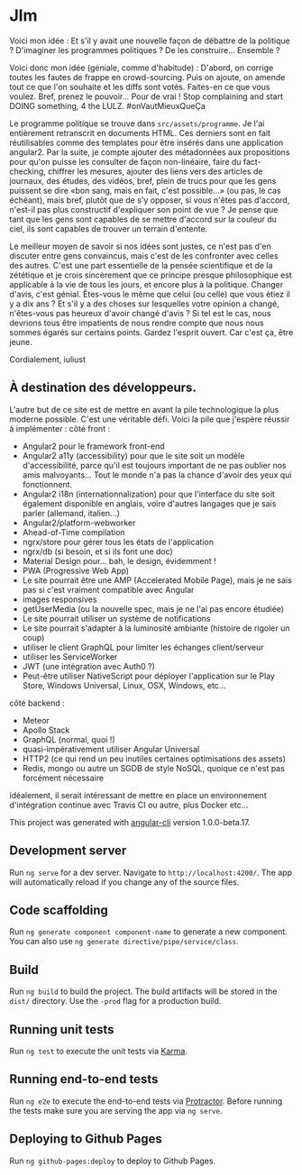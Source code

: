 # Jlm

Voici mon idée : Et s'il y avait une nouvelle façon de débattre de la politique ? D'imaginer les programmes politiques ? De les construire... Ensemble ?

Voici donc mon idée (géniale, comme d'habitude) : D'abord, on corrige toutes les fautes de frappe en crowd-sourcing. Puis on ajoute, on amende tout ce que l'on souhaite et les diffs sont votés. Faites-en ce que vous voulez. Bref, prenez le pouvoir... Pour de vrai ! Stop complaining and start DOING something, 4 the LULZ. #onVautMieuxQueÇa

Le programme politique se trouve dans `src/assets/programme`. Je l'ai entièrement retranscrit en documents HTML. Ces derniers sont en fait réutilisables comme des templates pour être insérés dans une application angular2. Par la suite, je compte ajouter des métadonnées aux propositions pour qu'on puisse les consulter de façon non-linéaire, faire du fact-checking, chiffrer les mesures, ajouter des liens vers des articles de journaux, des études, des vidéos, bref, plein de trucs pour que les gens puissent se dire «bon sang, mais en fait, c'est possible...» (ou pas, le cas échéant), mais bref, plutôt que de s'y opposer, si vous n'êtes pas d'accord, n'est-il pas plus constructif d'expliquer son point de vue ? Je pense que tant que les gens sont capables de se mettre d'accord sur la couleur du ciel, ils sont capables de trouver un terrain d'entente.

Le meilleur moyen de savoir si nos idées sont justes, ce n'est pas d'en discuter entre gens convaincus, mais c'est de les confronter avec celles des autres. C'est une part essentielle de la pensée scientifique et de la zététique et je crois sincèrement que ce principe presque philosophique est applicable à la vie de tous les jours, et encore plus à la politique. Changer d'avis, c'est génial. Êtes-vous le même que celui (ou celle) que vous étiez il y a dix ans ? Et s'il y a des choses sur lesquelles votre opinion a changé, n'êtes-vous pas heureux d'avoir changé d'avis ? Si tel est le cas, nous devrions tous être impatients de nous rendre compte que nous nous sommes égarés sur certains points. Gardez l'esprit ouvert. Car c'est ça, être jeune.

Cordialement,
iuliust

## À destination des développeurs.

L'autre but de ce site est de mettre en avant la pile technologique la plus moderne possible. C'est une véritable défi.
Voici la pile que j'espère réussir à implémenter :
côté front :
- Angular2 pour le framework front-end
- Angular2 a11y (accessibility) pour que le site soit un modèle d'accessibilité, parce qu'il est toujours important de ne pas oublier nos amis malvoyants... Tout le monde n'a pas la chance d'avoir des yeux qui fonctionnent.
- Angular2 i18n (internationnalization) pour que l'interface du site soit également disponible en anglais, voire d'autres langages que je sais parler (allemand, italien...)
- Angular2/platform-webworker
- Ahead-of-Time compilation
- ngrx/store pour gérer tous les états de l'application
- ngrx/db (si besoin, et si ils font une doc)
- Material Design pour... bah, le design, évidemment !
- PWA (Progressive Web App)
- Le site pourrait être une AMP (Accelerated Mobile Page), mais je ne sais pas si c'est vraiment compatible avec Angular
- images responsives
- getUserMedia (ou la nouvelle spec, mais je ne l'ai pas encore étudiée)
- Le site pourrait utiliser un système de notifications
- Le site pourrait s'adapter à la luminosité ambiante (histoire de rigoler un coup)
- utiliser le client GraphQL pour limiter les échanges client/serveur
- utiliser les ServiceWorker
- JWT (une intégration avec Auth0 ?)
- Peut-être utiliser NativeScript pour déployer l'application sur le Play Store, Windows Universal, Linux, OSX, Windows, etc...


côté backend :
- Meteor
- Apollo Stack
- GraphQL (normal, quoi !)
- quasi-impérativement utiliser Angular Universal
- HTTP2 (ce qui rend un peu inutiles certaines optimisations des assets)
- Redis, mongo ou autre un SGDB de style NoSQL, quoique ce n'est pas forcément nécessaire

idéalement, il serait intéressant de mettre en place un environnement d'intégration continue avec Travis CI ou autre, plus Docker etc...

This project was generated with [angular-cli](https://github.com/angular/angular-cli) version 1.0.0-beta.17.

## Development server

Run `ng serve` for a dev server. Navigate to `http://localhost:4200/`. The app will automatically reload if you change any of the source files.

## Code scaffolding

Run `ng generate component component-name` to generate a new component. You can also use `ng generate directive/pipe/service/class`.

## Build

Run `ng build` to build the project. The build artifacts will be stored in the `dist/` directory. Use the `-prod` flag for a production build.

## Running unit tests

Run `ng test` to execute the unit tests via [Karma](https://karma-runner.github.io).

## Running end-to-end tests

Run `ng e2e` to execute the end-to-end tests via [Protractor](http://www.protractortest.org/). Before running the tests make sure you are serving the app via `ng serve`.

## Deploying to Github Pages

Run `ng github-pages:deploy` to deploy to Github Pages.
